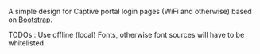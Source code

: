 A simple design for Captive portal login pages (WiFi and otherwise) based on [Bootstrap](https://getbootstrap.com/).

TODOs : Use offline (local) Fonts, otherwise font sources will have to be whitelisted.

